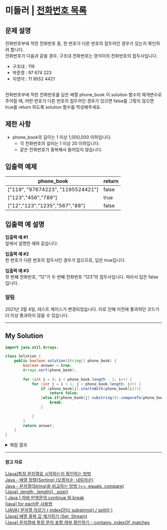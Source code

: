 # 미들러 | [전화번호 목록](https://school.programmers.co.kr/learn/courses/30/lessons/42577)

## 문제 설명
전화번호부에 적힌 전화번호 중, 한 번호가 다른 번호의 접두어인 경우가 있는지 확인하려 합니다.  
전화번호가 다음과 같을 경우, 구조대 전화번호는 영석이의 전화번호의 접두사입니다.
<br>
- 구조대 : 119
- 박준영 : 97 674 223
- 지영석 : 11 9552 4421
<br>
전화번호부에 적힌 전화번호를 담은 배열 phone_book 이 solution 함수의 매개변수로 주어질 때, 어떤 번호가 다른 번호의 접두어인 경우가 있으면 false를 그렇지 않으면 true를 return 하도록 solution 함수를 작성해주세요.

## 제한 사항
- phone_book의 길이는 1 이상 1,000,000 이하입니다.
  - 각 전화번호의 길이는 1 이상 20 이하입니다.
  - 같은 전화번호가 중복해서 들어있지 않습니다.

## 입출력 예제
| **phone_book**                    | **return** |
|-----------------------------------|------------|
| ["119", "97674223", "1195524421"] | false      |
| ["123","456","789"]               | true       |
| ["12","123","1235","567","88"]    | false      |


## 입출력 예 설명
**입출력 예 #1**  
앞에서 설명한 예와 같습니다.

**입출력 예 #2**  
한 번호가 다른 번호의 접두사인 경우가 없으므로, 답은 true입니다.  

**입출력 예 #3**  
첫 번째 전화번호, “12”가 두 번째 전화번호 “123”의 접두사입니다. 따라서 답은 false입니다.

### 알림

2021년 3월 4일, 테스트 케이스가 변경되었습니다. 이로 인해 이전에 통과하던 코드가 더 이상 통과하지 않을 수 있습니다.

---
## My Solution
```java
import java.util.Arrays;

class Solution {
    public boolean solution(String[] phone_book) {
        boolean answer = true;
        Arrays.sort(phone_book);
        
        for (int i = 0; i < phone_book.length - 1; i++) {
            for (int j = i + 1; j < phone_book.length; j++) {
                if (phone_book[j].startsWith(phone_book[i])){
                    return false;
                }else if(phone_book[j].substring(0).compareTo(phone_book[i].substring(0)) != 0){
                    break;
                }
                
            }
        }
        return answer;
    }
}
```
<details>
  <summary>채점 결과</summary>

  ![채점 결과](https://github.com/MinjuKang727/I_am_Super_Junior/assets/108849480/bb936a3b-1f3c-4125-a4e8-e04e6c1339ca)
</details>

---

#### 참고 자료
[[Java]특정 문자열로 시작하는지 확인하는 방법](https://developer-talk.tistory.com/405)  
[Java - 배열 정렬(Sorting) (오름차순, 내림차순)](https://codechacha.com/ko/java-sorting-array/)  
[Java - 문자열(String)을 비교하는 방법 (==, equals, compare)](https://codechacha.com/ko/java-string-compare/)  
[[Java] .length, .length(), .size()](https://developer-rooney.tistory.com/132)  
[[ Java ] 자바 반복문의 continue 와 break](https://mjn5027.tistory.com/94)  
[[java] for each문 사용법](https://jink1982.tistory.com/140)  
[[JAVA] 문자열 자르기 ( indexOf()/ substring() / split() )](https://jul-liet.tistory.com/203)  
[[Java] 배열 중복 값 제거하기 (Set, Stream)](https://hianna.tistory.com/554)  
[[Java] 문자열에 특정 문자 포함 여부 확인하기 - contains, indexOf, matches](https://hianna.tistory.com/539)  
